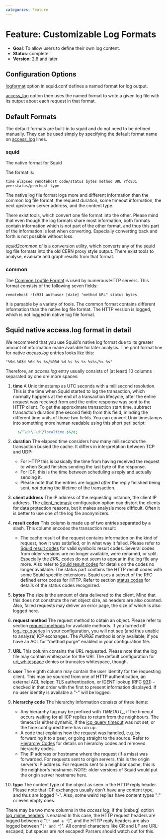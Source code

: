 ```yaml
---
categories: Feature
---
```

# Feature: Customizable Log Formats

- **Goal**: To allow users to define their own log content.
- **Status**: complete.
- **Version**: 2.6 and later

## Configuration Options

[logformat](http://www.squid-cache.org/Doc/config/logformat) option in
squid.conf defines a named format for log output.

[access_log](http://www.squid-cache.org/Doc/config/access_log) option
then uses the named format to write a given log file with its output
about each request in that format.

## Default Formats

The default formats are built-in to squid and do not need to be defined
manually. They can be used simply by specifying the default format name
on [access_log](http://www.squid-cache.org/Doc/config/access_log)
lines.

### squid

The native format for Squid

The format is:

    time elapsed remotehost code/status bytes method URL rfc931 peerstatus/peerhost type

The native log file format logs more and different information than the
common log file format: the request duration, some timeout information,
the next upstream server address, and the content type.

There exist tools, which convert one file format into the other. Please
mind that even though the log formats share most information, both
formats contain information which is not part of the other format, and
thus this part of the information is lost when converting. Especially
converting back and forth is not possible without loss.

*squid2common.pl* is a conversion utility, which converts any of the
squid log file formats into the old CERN proxy style output. There exist
tools to analyse, evaluate and graph results from that format.

### common

The [Common Logfile Format](http://www.w3.org/Daemon/User/Config/Logging.html#common-logfile-format)
is used by numerous HTTP servers. This format consists of the following
seven fields:

    remotehost rfc931 authuser [date] "method URL" status bytes

It is parsable by a variety of tools. The common format contains
different information than the native log file format. The HTTP version
is logged, which is not logged in native log file format.

## Squid native access.log format in detail

We recommend that you use Squid's native log format due to its greater
amount of information made available for later analysis. The print
format line for native *access.log* entries looks like this:

    "%9d.%03d %6d %s %s/%03d %d %s %s %s %s%s/%s %s"

Therefore, an *access.log* entry usually consists of (at least) 10
columns separated by one ore more spaces:

1. **time** A Unix timestamp as UTC seconds with a millisecond
    resolution. This is the time when Squid started to log the
    transaction, which normally happens at the end of a transaction
    lifecycle, after the entire request was received from and the entire
    response was sent to the HTTP client. To get the approximate
    transaction start time, subtract transaction duration (the second
    field) from this field, minding the different time units of those
    two fields.
    You can convert Unix timestamps into something more human readable
    using this short perl script:

    ```perl
      s/^\d+\.\d+/localtime $&/e;
    ```

2. **duration** The elapsed time considers how many milliseconds the
    transaction busied the cache. It differs in interpretation between
    TCP and UDP:
    - For HTTP this is basically the time from having received the
        request to when Squid finishes sending the last byte of the
        response.
    - For ICP, this is the time between scheduling a reply and
        actually sending it.
    - Please note that the entries are logged *after* the reply
        finished being sent, *not* during the lifetime of the
        transaction.
3. **client address** The IP address of the requesting instance, the
    client IP address. The
    [client_netmask](http://www.squid-cache.org/Doc/config/client_netmask)
    configuration option can distort the clients for data protection
    reasons, but it makes analysis more difficult. Often it is better to
    use one of the log file anonymizers.
4. **result codes** This column is made up of two entries separated by
    a slash. This column encodes the transaction result:
    - The cache result of the request contains information on the kind
        of request, how it was satisfied, or in what way it failed.
        Please refer to [Squid result codes](#squid_result_codes) for
        valid symbolic result codes. Several codes from older versions
        are no longer available, were renamed, or split. Especially the
        *ERR_* codes do not seem to appear in the log file any more.
        Also refer to [Squid result codes](#squid_result_codes) for
        details on the codes no longer available. The status part
        contains the HTTP result codes with some Squid specific
        extensions. Squid uses a subset of the RFC defined error codes
        for HTTP. Refer to section [status codes](#http_status_codes)
        for details of the status codes recognized.
5. **bytes** The size is the amount of data delivered to the client.
    Mind that this does not constitute the net object size, as headers
    are also counted. Also, failed requests may deliver an error page,
    the size of which is also logged here.
6. **request method** The request method to obtain an object. Please
    refer to section [request-methods](#request-methods) for available
    methods. If you turned off
    [log_icp_queries](http://www.squid-cache.org/Doc/config/log_icp_queries)
    in your configuration, you will not see (and thus unable to analyze)
    ICP exchanges. The *PURGE* method is only available, if you have an
    ACL for "method purge" enabled in your configuration file.
7. **URL** This column contains the URL requested. Please note that the
    log file may contain whitespace for the URI. The default
    configuration for
    [uri_whitespace](http://www.squid-cache.org/Doc/config/uri_whitespace)
    denies or truncates whitespace, though.
8. **user** The eighth column may contain the user identity for the
    requesting client. This may be sourced from one of HTTP
    authentication, an external ACL helper, TLS authentication, or IDENT
    lookup (RFC [931](https://tools.ietf.org/rfc/rfc931)) - checked in
    that order with the first to present information displayed. If no
    user identity is available a "-" will be logged.
9. **hierarchy code** The hierarchy information consists of three
    items:
    - Any hierarchy tag may be prefixed with *TIMEOUT_*, if the
        timeout occurs waiting for all ICP replies to return from the
        neighbours. The timeout is either dynamic, if the
        [icp_query_timeout](http://www.squid-cache.org/Doc/config/icp_query_timeout)
        was not set, or the time configured there has run up.
    - A code that explains how the request was handled, e.g. by
        forwarding it to a peer, or going straight to the source. Refer
        to [Hierarchy
        Codes](/SquidFaq/SquidLogs#Hierarchy_Codes)
        for details on hierarchy codes and removed hierarchy codes.
    - The IP address or hostname where the request (if a miss) was
        forwarded. For requests sent to origin servers, this is the
        origin server's IP address. For requests sent to a neighbor
        cache, this is the neighbor's hostname. NOTE: older versions of
        Squid would put the origin server hostname here.
10. **type** The content type of the object as seen in the HTTP reply
    header. Please note that ICP exchanges usually don't have any
    content type, and thus are logged "-". Also, some weird replies have
    content types ":" or even empty ones.

There may be two more columns in the *access.log*, if the (debug) option
[log_mime_headers](http://www.squid-cache.org/Doc/config/log_mime_headers)
is enabled In this case, the HTTP request headers are logged between a
"`[" and a "`\]", and the HTTP reply headers are also logged between
"`[" and "`\]". All control characters like CR and LF are URL-escaped,
but spaces are *not* escaped\! Parsers should watch out for this.
